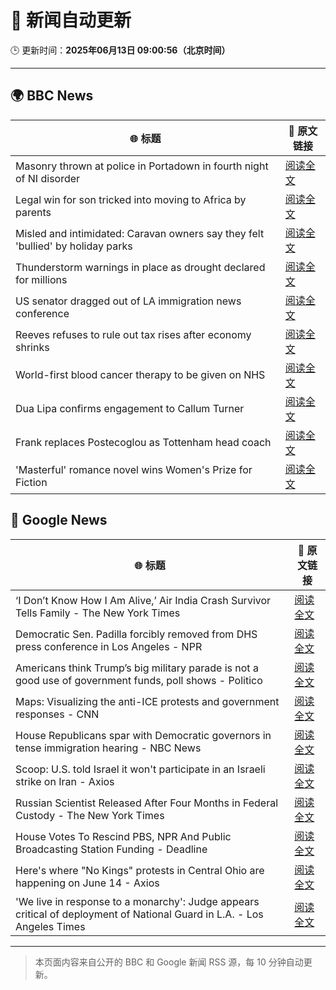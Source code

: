 # 🧠 新闻自动更新

🕒 更新时间：**2025年06月13日 09:00:56（北京时间）**

---

## 🌍 BBC News

| 🌐 标题 | 🔗 原文链接 |
|--------|-------------|
| Masonry thrown at police in Portadown in fourth night of NI disorder | [阅读全文](https://www.bbc.com/news/articles/c20xrq9vzz7o) |
| Legal win for son tricked into moving to Africa by parents | [阅读全文](https://www.bbc.com/news/articles/clyg0p88z83o) |
| Misled and intimidated: Caravan owners say they felt 'bullied' by holiday parks | [阅读全文](https://www.bbc.com/news/articles/c2016lxnepno) |
| Thunderstorm warnings in place as drought declared for millions | [阅读全文](https://www.bbc.com/news/articles/c14k6vp62zxo) |
| US senator dragged out of LA immigration news conference | [阅读全文](https://www.bbc.com/news/articles/c5ygn48djrko) |
| Reeves refuses to rule out tax rises after economy shrinks | [阅读全文](https://www.bbc.com/news/articles/cy5e6ly9qq3o) |
| World-first blood cancer therapy to be given on NHS | [阅读全文](https://www.bbc.com/news/articles/ckg4kj2nxjgo) |
| Dua Lipa confirms engagement to Callum Turner | [阅读全文](https://www.bbc.com/news/articles/c3d4jlgpg30o) |
| Frank replaces Postecoglou as Tottenham head coach | [阅读全文](https://www.bbc.com/sport/football/articles/c15n8wv2yq8o) |
| 'Masterful' romance novel wins Women's Prize for Fiction | [阅读全文](https://www.bbc.com/news/articles/c93yz7glw4vo) |

## 📰 Google News

| 🌐 标题 | 🔗 原文链接 |
|--------|-------------|
| ‘I Don’t Know How I Am Alive,’ Air India Crash Survivor Tells Family - The New York Times | [阅读全文](https://news.google.com/rss/articles/CBMilAFBVV95cUxPMDBJaWVQZlpIZjVGaUpDbVc3RlNkSWRZWUM4YXJVckVMQTNlakI3dlBXc3BBX2pIYS1oQWR6b25LNFFXMXU3cnE2VzQ4OGRXemExcHl5RGdfR0dRN0o2dmx5cXRzTUhmZ1F3SUcyY2RJQTNQSm9ybFhaZ0R3bGtIaEVyaGRDd095Y3BRbXB5MktmNTRO?oc=5) |
| Democratic Sen. Padilla forcibly removed from DHS press conference in Los Angeles - NPR | [阅读全文](https://news.google.com/rss/articles/CBMiiAFBVV95cUxQZUJQN2xOVGU0anFpdTJEVHR0MkN4Z0NocHUzbFg3Q3F4R1RPVjFnWi1VT2tyNVhYRUgzY0gtWWlNTEZ5RHdmWU84RTdrZDh6akFBZ2xJWFpHYzRDZFpWUGlzQnkxdFdMcFFTZjNTSmlNUF9oWHVnVTdRbHczZ2NFVFZiRVNhdTRh?oc=5) |
| Americans think Trump’s big military parade is not a good use of government funds, poll shows - Politico | [阅读全文](https://news.google.com/rss/articles/CBMiggFBVV95cUxNN0VfeUtlXzk0cTFCQnNXZkJCR3o2MDYzakZiRllyOV9FUm0tY3hHWEtIUFpoUnJYYkNNOE9fZ0psY3o1aTBfNlBjU0dYSWhiZndhM21iVWUwb0F1VlJpSXNQX3ZUWUc4ZERsYm1CdHVIQzBkNHR2Z09YM0xlbTl6Y0F3?oc=5) |
| Maps: Visualizing the anti-ICE protests and government responses - CNN | [阅读全文](https://news.google.com/rss/articles/CBMiXkFVX3lxTE5iT0o1Q19pSldoTXJDZ0tzODh2Z2Jhd1ZXU3JNSlBTWEdUSkxYeERxeHBmWEUxOXE0TnotQTBEX1B1NTNtSjZweGI1V3hOSlRydTRBWjdkSjVpVFQwSFHSAWNBVV95cUxOemdqNkk2OWsyNzB0NkZsZGRORWNodXFuSVozRGNRdTJtWHVQTDM5Nm1JUmJ6d3A4RXNOMTUteFBsdEF1clp1OGRYb2dFdzVUWFlnV19fZGRlNnJqUVJUYXFiVU0?oc=5) |
| House Republicans spar with Democratic governors in tense immigration hearing - NBC News | [阅读全文](https://news.google.com/rss/articles/CBMivwFBVV95cUxQSGhkTGg0aEhfaXJTTF81Sk9RU0tuRDBneDYzb1VhZFFJRGJuNkZnVE1PUXhyQkRPdm84UkM4eUwxNXB4bnhNMm45R0V3bDRtSUhNWS10X1NNOHVqNDVxQUc4NFZ4ZFlSaE5nc2d0Qzdza1RzTHpCeVJsamhlVUs4T19rMEY5ODNNdDJWM2ZKZGlOT3NYZzVia0w1QXc4NUM2TXhza3JCNzBwa05MaHFNclRPTWExZzRwWE41dUk3a9IBVkFVX3lxTE5kMVlERHptc0s4bl9TOVVfM0VOQ1VnWE0ycG5Xek14Qml2V0NyUXpzNERwaENTenk3U21DdGl5V3NLTnZkLUZucUdHeXJsd3JDOWp5RDd3?oc=5) |
| Scoop: U.S. told Israel it won't participate in an Israeli strike on Iran - Axios | [阅读全文](https://news.google.com/rss/articles/CBMiekFVX3lxTE9nUEkyelptTzBXV3dKdW5ISmU0MW9nZk4tQUh0Q1FNWE02cVY0S0M4ZFJIcWNkdjJEYVBMVy01OXhmS3FTOXljZllSVjhLWk83YnJlZlJ3UU5qUHBsQkFHNmFkTlExbGdBeFJRU3pGTHVXTGFWQy1Naml3?oc=5) |
| Russian Scientist Released After Four Months in Federal Custody - The New York Times | [阅读全文](https://news.google.com/rss/articles/CBMiiAFBVV95cUxOdHZSczF6dHdwRVJLME5UeEwtMUY2VjhwMWFTWjZQcGEwVFQ0UlRfX2hGMWFRZXFLNC0xNHJmcFVOLV8yOG45dGJfNFBoRi0tMmlDYk9LSGJTMDQyNGtjWFhRVXV2TFZTSlJ0YU9Pa1lBVng2RUpZMG9uWW9PM0RuOGxtaG1vNkNn?oc=5) |
| House Votes To Rescind PBS, NPR And Public Broadcasting Station Funding - Deadline | [阅读全文](https://news.google.com/rss/articles/CBMia0FVX3lxTE96UVJEN3REZ09kaDhiMTdtZVBPWVVJN245Vk9uNEVrcDZnaUw3Vk1zcHFRMTNRZGtnU2dMLXdCS3cxYlY5dUdreUlMMmFmMWhrZHZ1UldwWVhTQk5HQUdEME5ud0hfTDRGYkJV?oc=5) |
| Here's where "No Kings" protests in Central Ohio are happening on June 14 - Axios | [阅读全文](https://news.google.com/rss/articles/CBMilwFBVV95cUxOb2lDZnBYb3UyMm9iVXpKUEc1elk5UjFFSFBTM0h1aTBvMkFzRVp3UmJ2NEMxd25WM0JHSHZoX0l5TFN4cWtyZXpFNHFJVl9NU2xScE8xRW40RWE4NTFoM0F4anY1ZlQ3Q1JxbzhtY1RYVksxRmxCMUQxcW1tQXFReDNTYVN0QlVYNGdzQ3l3b0tpVTBCV2tz?oc=5) |
| 'We live in response to a monarchy': Judge appears critical of deployment of National Guard in L.A. - Los Angeles Times | [阅读全文](https://news.google.com/rss/articles/CBMiwgFBVV95cUxQeDQ4WTRiMWh5MlFWMHZVSEhldzNkMWdLQW5sNHBOb3BLOWJ4a3ZiX0EySGlTdWRPczVpZDRYVnZKQS1SYmstTGZsRzZCY2xLbWhjaDNoSFM2NkZ3U29VOE1zR25qaGpucDVXTWdWY1J4OW42VXUyeWk3MXU0MGtlOVdjMkJJdjdIMFlfRWMxSEl4UE1qVG9YWE9nekRWY3hSSENVbktEZk1fUEZmamttaklObmRhV3JsV0s4U3NYZUx3dw?oc=5) |

---
> 本页面内容来自公开的 BBC 和 Google 新闻 RSS 源，每 10 分钟自动更新。